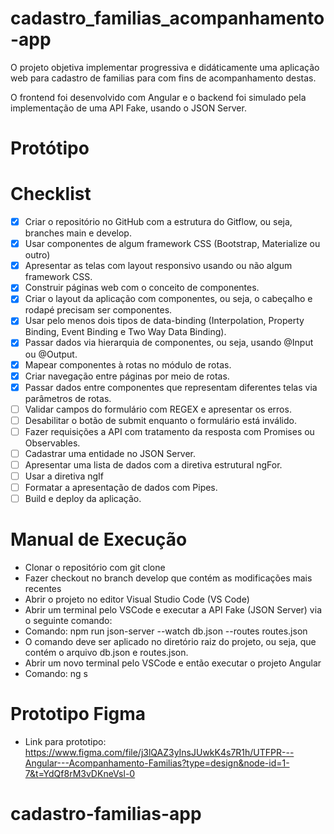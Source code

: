 # cadastro_familias_acompanhamento-app

O projeto objetiva implementar progressiva e didáticamente uma aplicação web para cadastro de familias para com fins de acompanhamento destas.

O frontend foi desenvolvido com Angular e o backend foi simulado pela implementação de uma API Fake, usando o JSON Server.

# Protótipo


# Checklist

- [X] Criar o repositório no GitHub com a estrutura do Gitflow, ou seja, branches main e develop.
- [X] Usar componentes de algum framework CSS (Bootstrap, Materialize ou outro)
- [X] Apresentar as telas com layout responsivo usando ou não algum framework CSS.
- [X] Construir páginas web com o conceito de componentes.
- [X] Criar o layout da aplicação com componentes, ou seja, o cabeçalho e rodapé precisam ser componentes.
- [X] Usar pelo menos dois tipos de data-binding (Interpolation, Property Binding, Event Binding e Two Way Data Binding).
- [X] Passar dados via hierarquia de componentes, ou seja, usando @Input ou @Output.
- [X] Mapear componentes à rotas no módulo de rotas.
- [X] Criar navegação entre páginas por meio de rotas.
- [X] Passar dados entre componentes que representam diferentes telas via parâmetros de rotas.
- [ ] Validar campos do formulário com REGEX e apresentar os erros.
- [ ] Desabilitar o botão de submit enquanto o formulário está inválido.
- [ ] Fazer requisições a API com tratamento da resposta com Promises ou Observables.
- [ ] Cadastrar uma entidade no JSON Server.
- [ ] Apresentar uma lista de dados com a diretiva estrutural ngFor.
- [ ] Usar a diretiva ngIf
- [ ] Formatar a apresentação de dados com Pipes.
- [ ] Build e deploy da aplicação.

# Manual de Execução

* Clonar o repositório com git clone
* Fazer checkout no branch develop que contém as modificações mais recentes
* Abrir o projeto no editor Visual Studio Code (VS Code)
* Abrir um terminal pelo VSCode e executar a API Fake (JSON Server) via o seguinte comando:
* Comando: npm run json-server --watch db.json --routes routes.json
* O comando deve ser aplicado no diretório raiz do projeto, ou seja, que contém o arquivo db.json e routes.json.
* Abrir um novo terminal pelo VSCode e então executar o projeto Angular
* Comando: ng s

# Prototipo Figma
* Link para prototipo: https://www.figma.com/file/j3lQAZ3yInsJUwkK4s7R1h/UTFPR---Angular---Acompanhamento-Familias?type=design&node-id=1-7&t=YdQf8rM3vDKneVsl-0

# cadastro-familias-app
